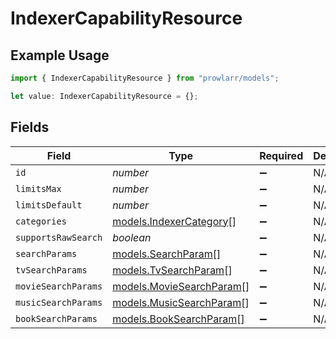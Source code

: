 # IndexerCapabilityResource

## Example Usage

```typescript
import { IndexerCapabilityResource } from "prowlarr/models";

let value: IndexerCapabilityResource = {};
```

## Fields

| Field                                                      | Type                                                       | Required                                                   | Description                                                |
| ---------------------------------------------------------- | ---------------------------------------------------------- | ---------------------------------------------------------- | ---------------------------------------------------------- |
| `id`                                                       | *number*                                                   | :heavy_minus_sign:                                         | N/A                                                        |
| `limitsMax`                                                | *number*                                                   | :heavy_minus_sign:                                         | N/A                                                        |
| `limitsDefault`                                            | *number*                                                   | :heavy_minus_sign:                                         | N/A                                                        |
| `categories`                                               | [models.IndexerCategory](../models/indexercategory.md)[]   | :heavy_minus_sign:                                         | N/A                                                        |
| `supportsRawSearch`                                        | *boolean*                                                  | :heavy_minus_sign:                                         | N/A                                                        |
| `searchParams`                                             | [models.SearchParam](../models/searchparam.md)[]           | :heavy_minus_sign:                                         | N/A                                                        |
| `tvSearchParams`                                           | [models.TvSearchParam](../models/tvsearchparam.md)[]       | :heavy_minus_sign:                                         | N/A                                                        |
| `movieSearchParams`                                        | [models.MovieSearchParam](../models/moviesearchparam.md)[] | :heavy_minus_sign:                                         | N/A                                                        |
| `musicSearchParams`                                        | [models.MusicSearchParam](../models/musicsearchparam.md)[] | :heavy_minus_sign:                                         | N/A                                                        |
| `bookSearchParams`                                         | [models.BookSearchParam](../models/booksearchparam.md)[]   | :heavy_minus_sign:                                         | N/A                                                        |